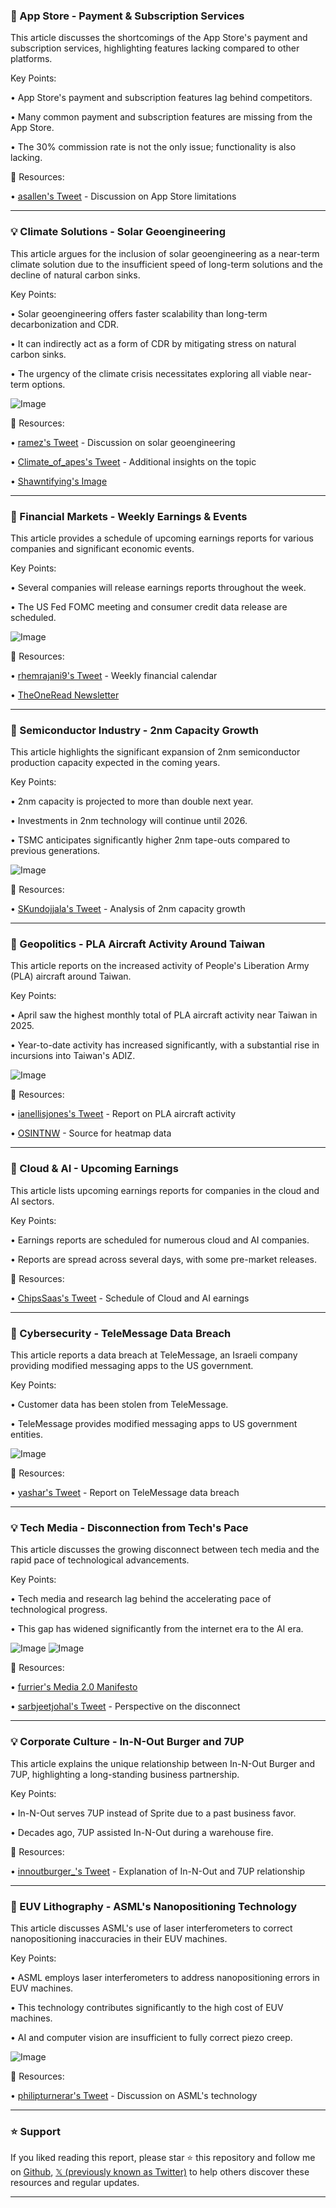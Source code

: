 ### 🤖 App Store - Payment & Subscription Services

This article discusses the shortcomings of the App Store's payment and subscription services, highlighting features lacking compared to other platforms.

Key Points:

•  App Store's payment and subscription features lag behind competitors.


•  Many common payment and subscription features are missing from the App Store.


•  The 30% commission rate is not the only issue; functionality is also lacking.



🔗 Resources:

• [asallen's Tweet](https://x.com/asallen/status/1919055669837303954) - Discussion on App Store limitations


---
### 💡 Climate Solutions - Solar Geoengineering

This article argues for the inclusion of solar geoengineering as a near-term climate solution due to the insufficient speed of long-term solutions and the decline of natural carbon sinks.

Key Points:

• Solar geoengineering offers faster scalability than long-term decarbonization and CDR.


• It can indirectly act as a form of CDR by mitigating stress on natural carbon sinks.


• The urgency of the climate crisis necessitates exploring all viable near-term options.


![Image](https://pbs.twimg.com/media/Gp3dPxPWoAElIbn?format=jpg&name=small)

🔗 Resources:

• [ramez's Tweet](https://x.com/ramez) - Discussion on solar geoengineering


• [Climate_of_apes's Tweet](https://x.com/Climate_of_apes/status/1918944180677517759) -  Additional insights on the topic


• [Shawntifying's Image](https://x.com/shawntifying/status/1917932286760153363/photo/1)


---
### 🚀 Financial Markets - Weekly Earnings & Events

This article provides a schedule of upcoming earnings reports for various companies and significant economic events.

Key Points:

• Several companies will release earnings reports throughout the week.


• The US Fed FOMC meeting and consumer credit data release are scheduled.



![Image](https://pbs.twimg.com/media/GqHU8swWAAE2Hkm?format=jpg&name=small)

🔗 Resources:

• [rhemrajani9's Tweet](https://x.com/rhemrajani9/status/1919049059442040858) -  Weekly financial calendar


• [TheOneRead Newsletter](http://TheOneRead.com)


---
### 🤖 Semiconductor Industry - 2nm Capacity Growth

This article highlights the significant expansion of 2nm semiconductor production capacity expected in the coming years.

Key Points:

•  2nm capacity is projected to more than double next year.


•  Investments in 2nm technology will continue until 2026.


•  TSMC anticipates significantly higher 2nm tape-outs compared to previous generations.



![Image](https://pbs.twimg.com/media/GqHSUdXbIAA60ie?format=png&name=900x900)

🔗 Resources:

• [SKundojjala's Tweet](https://x.com/SKundojjala/status/1919050204080464004) - Analysis of 2nm capacity growth


---
### 🤖 Geopolitics - PLA Aircraft Activity Around Taiwan

This article reports on the increased activity of People's Liberation Army (PLA) aircraft around Taiwan.

Key Points:

•  April saw the highest monthly total of PLA aircraft activity near Taiwan in 2025.


•  Year-to-date activity has increased significantly, with a substantial rise in incursions into Taiwan's ADIZ.



![Image](https://pbs.twimg.com/media/Gp-yGyPXgAEzFby?format=jpg&name=small)

🔗 Resources:

• [ianellisjones's Tweet](https://x.com/ianellisjones/status/1918447951019712800) -  Report on PLA aircraft activity


• [OSINTNW](https://x.com/OSINTNW) -  Source for heatmap data


---
### 🚀 Cloud & AI - Upcoming Earnings

This article lists upcoming earnings reports for companies in the cloud and AI sectors.

Key Points:

• Earnings reports are scheduled for numerous cloud and AI companies.


•  Reports are spread across several days, with some pre-market releases.


🔗 Resources:

• [ChipsSaas's Tweet](https://x.com/ChipsSaas/status/1918978046280757709) - Schedule of Cloud and AI earnings


---
### 🤖 Cybersecurity - TeleMessage Data Breach

This article reports a data breach at TeleMessage, an Israeli company providing modified messaging apps to the US government.

Key Points:

•  Customer data has been stolen from TeleMessage.


•  TeleMessage provides modified messaging apps to US government entities.



![Image](https://pbs.twimg.com/media/GqJ7QiFbUAAN3Wo?format=jpg&name=small)

🔗 Resources:

• [yashar's Tweet](https://x.com/yashar/status/1919231918551572838) - Report on TeleMessage data breach


---
### 💡 Tech Media - Disconnection from Tech's Pace

This article discusses the growing disconnect between tech media and the rapid pace of technological advancements.

Key Points:

• Tech media and research lag behind the accelerating pace of technological progress.


•  This gap has widened significantly from the internet era to the AI era.


![Image](https://pbs.twimg.com/media/GqJXX02bEAAL3B6?format=jpg&name=small)
![Image](https://pbs.twimg.com/media/GqIT5sUa4AA4MLi?format=jpg&name=240x240)

🔗 Resources:

• [furrier's Media 2.0 Manifesto](https://x.com/furrier/status/1919118307631784249/photo/1)


• [sarbjeetjohal's Tweet](https://x.com/sarbjeetjohal/status/1919192478558855634) -  Perspective on the disconnect


---
### 💡 Corporate Culture - In-N-Out Burger and 7UP

This article explains the unique relationship between In-N-Out Burger and 7UP, highlighting a long-standing business partnership.

Key Points:

• In-N-Out serves 7UP instead of Sprite due to a past business favor.


• Decades ago, 7UP assisted In-N-Out during a warehouse fire.


🔗 Resources:

• [innoutburger_'s Tweet](https://x.com/innoutburger_/status/1919089643523305520) - Explanation of In-N-Out and 7UP relationship


---
### 🤖 EUV Lithography - ASML's Nanopositioning Technology

This article discusses ASML's use of laser interferometers to correct nanopositioning inaccuracies in their EUV machines.

Key Points:

• ASML employs laser interferometers to address nanopositioning errors in EUV machines.


• This technology contributes significantly to the high cost of EUV machines.


• AI and computer vision are insufficient to fully correct piezo creep.


![Image](https://pbs.twimg.com/media/GqJm7olWUAAOwuC?format=jpg&name=medium)

🔗 Resources:

• [philipturnerar's Tweet](https://x.com/philipturnerar/status/1919211244340355350) - Discussion on ASML's technology


---

### ⭐️ Support

If you liked reading this report, please star ⭐️ this repository and follow me on [Github](https://github.com/Drix10), [𝕏 (previously known as Twitter)](https://x.com/DRIX_10_) to help others discover these resources and regular updates.

---